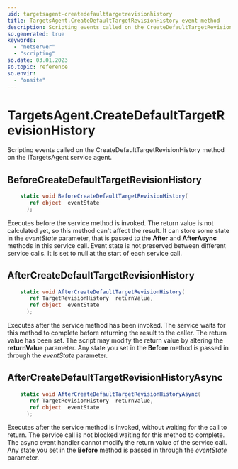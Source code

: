 ```yaml
---
uid: targetsagent-createdefaulttargetrevisionhistory
title: TargetsAgent.CreateDefaultTargetRevisionHistory event method
description: Scripting events called on the CreateDefaultTargetRevisionHistory method on the TargetsAgent service agent.
so.generated: true
keywords:
  - "netserver"
  - "scripting"
so.date: 03.01.2023
so.topic: reference
so.envir:
  - "onsite"
---
```

# TargetsAgent.CreateDefaultTargetRevisionHistory

Scripting events called on the <see cref='M:SuperOffice.CRM.Services.ITargetsAgent.CreateDefaultTargetRevisionHistory'>CreateDefaultTargetRevisionHistory</see> method on the <see cref='ITargetsAgent'>ITargetsAgent</see>  service agent.

## BeforeCreateDefaultTargetRevisionHistory
```cs
    static void BeforeCreateDefaultTargetRevisionHistory(
       ref object  eventState
      );
```
Executes before the service method is invoked.
The return value is not calculated yet, so this method can't affect the result.
It can store some state in the *eventState* parameter, that is passed to the **After** and **AfterAsync** methods in this service call.
Event state is not preserved between different service calls. It is set to null at the start of each service call.
## AfterCreateDefaultTargetRevisionHistory
```cs
    static void AfterCreateDefaultTargetRevisionHistory(
       ref TargetRevisionHistory  returnValue,
       ref object  eventState
      );
```
Executes after the service method has been invoked. The service waits for this method to complete before returning the result to the caller.
The return value has been set. The script may modify the return value by altering the **returnValue** parameter.
Any state you set in the **Before** method is passed in through the *eventState* parameter.
## AfterCreateDefaultTargetRevisionHistoryAsync
```cs
    static void AfterCreateDefaultTargetRevisionHistoryAsync(
       ref TargetRevisionHistory  returnValue,
       ref object  eventState
      );
```
Executes after the service method is invoked, without waiting for the call to return.
The service call is not blocked waiting for this method to complete.
The async event handler cannot modify the return value of the service call.
Any state you set in the **Before** method is passed in through the *eventState* parameter.

